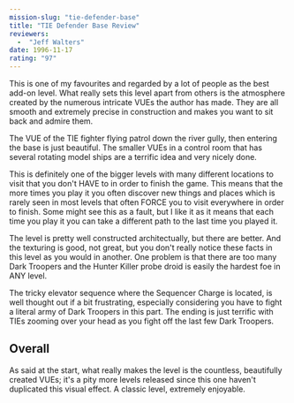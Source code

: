 ```yaml
---
mission-slug: "tie-defender-base"
title: "TIE Defender Base Review"
reviewers: 
  -  "Jeff Walters"
date: 1996-11-17
rating: "97"
---
```


This is one of my favourites and regarded by a lot of people as the best add-on level. What really sets this level apart from others is the atmosphere created by the numerous intricate VUEs the author has made. They are all smooth and extremely precise in construction and makes you want to sit back and admire them.

The VUE of the TIE fighter flying patrol down the river gully, then entering the base is just beautiful. The smaller VUEs in a control room that has several rotating model ships are a terrific idea and very nicely done.

This is definitely one of the bigger levels with many different locations to visit that you don't HAVE to in order to finish the game. This means that the more times you play it you often discover new things and places which is rarely seen in most levels that often FORCE you to visit everywhere in order to finish. Some might see this as a fault, but I like it as it means that each time you play it you can take a different path to the last time you played it.

The level is pretty well constructed architectually, but there are better. And the texturing is good, not great, but you don't really notice these facts in this level as you would in another. One problem is that there are too many Dark Troopers and the Hunter Killer probe droid is easily the hardest foe in ANY level.

The tricky elevator sequence where the Sequencer Charge is located, is well thought out if a bit frustrating, especially considering you have to fight a literal army of Dark Troopers in this part. The ending is just terrific with TIEs zooming over your head as you fight off the last few Dark Troopers.


## Overall

As said at the start, what really makes the level is the countless, beautifully created VUEs; it's a pity more levels released since this one haven't duplicated this visual effect. A classic level, extremely enjoyable.